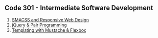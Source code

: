 ## Code 301 - Intermediate Software Development
1. [SMACSS and Responsive Web Design](https://emranaloul.github.io/reading-notes/Read:%2001%20-%20SMACSS%20and%20Responsive%20Web%20Design)
1. [jQuery & Pair Programming](https://emranaloul.github.io/reading-notes/301-class02)
1. [Templating with Mustache & Flexbox](https://emranaloul.github.io/reading-notes/301-class03)